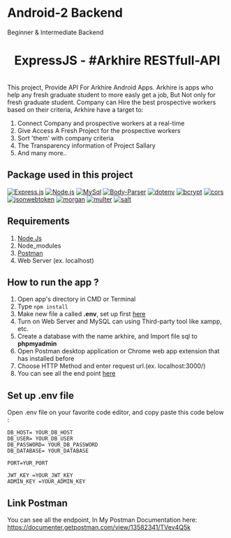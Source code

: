 # Android-2 Backend
Beginner & Intermediate Backend

<h1 align="center">ExpressJS - #Arkhire RESTfull-API</h1>

<br> This project, Provide API For Arkhire Android Apps. Arkhire is apps who help any fresh graduate student to more easly get a job, But Not only for fresh graduate
student. Company can Hire the best prospective workers based on their criteria, Arkhire have a target to:</br>
1. Connect Company and prospective workers at a real-time</br>
2. Give Access A Fresh Project for the prospective workers</br>
3. Sort 'them' with company criteria</br>
4. The Transparency information of Project Sallary</br>
5. And many more..</br>

## Package used in this project

[![Express.js](https://img.shields.io/badge/Express.js-4.x-orange.svg?style=rounded-square)](https://expressjs.com/en/starter/installing.html)
[![Node.js](https://img.shields.io/badge/Node.js-v.12.13-green.svg?style=rounded-square)](https://nodejs.org/)
[![MySql](https://img.shields.io/badge/Mysql-v.2.18.1-blue.svg?style=rounded-square)](https://www.npmjs.com/package/mysql)
[![Body-Parser](https://img.shields.io/badge/BodyParser-v.1.19.0-yellow.svg?style=rounded-square)](https://www.npmjs.com/package/body-parser)
[![dotenv](https://img.shields.io/badge/dotenv-v.8.2.0-cyan.svg?style=rounded-square)](https://www.npmjs.com/package/dotenv)
[![bcrypt](https://img.shields.io/badge/bycrypt-v.5.0.0-magenta.svg?style=rounded-square)](https://www.npmjs.com/package/bcrypt)
[![cors](https://img.shields.io/badge/cors-v.2.8.5-brown.svg?style=rounded-square)](https://www.npmjs.com/package/cors)
[![jsonwebtoken](https://img.shields.io/badge/jsonwebtoken-v.8.5.1-purple.svg?style=rounded-square)](https://www.npmjs.com/package/jsonwebtoken)
[![morgan](https://img.shields.io/badge/morgan-v.1.10.0-pink.svg?style=rounded-square)](https://www.npmjs.com/package/morgan)
[![multer](https://img.shields.io/badge/multer-v.1.4.2-red.svg?style=rounded-square)](https://www.npmjs.com/package/multer)
[![salt](https://img.shields.io/badge/salt-v.0.5.5-black.svg?style=rounded-square)](https://www.npmjs.com/package/multer)

## Requirements

1. <a href="https://nodejs.org/en/download/">Node Js</a>
2. Node_modules
3. <a href="https://www.getpostman.com/">Postman</a>
4. Web Server (ex. localhost)

## How to run the app ?

1. Open app's directory in CMD or Terminal
2. Type `npm install`
3. Make new file a called **.env**, set up first [here](#set-up-env-file)
4. Turn on Web Server and MySQL can using Third-party tool like xampp, etc.
5. Create a database with the name arkhire, and Import file sql to **phpmyadmin**
6. Open Postman desktop application or Chrome web app extension that has installed before
7. Choose HTTP Method and enter request url.(ex. localhost:3000/)
8. You can see all the end point [here](#link-postman)

## Set up .env file

Open .env file on your favorite code editor, and copy paste this code below :

```
DB_HOST= YOUR_DB_HOST
DB_USER= YOUR_DB_USER
DB_PASSWORD= YOUR_DB_PASSWORD
DB_DATABASE= YOUR_DATABASE

PORT=YUR_PORT

JWT_KEY =YOUR_JWT_KEY
ADMIN_KEY =YOUR_ADMIN_KEY
```

## Link Postman  

You can see all the endpoint, In My Postman Documentation here:
https://documenter.getpostman.com/view/13582341/TVev4Q5k
